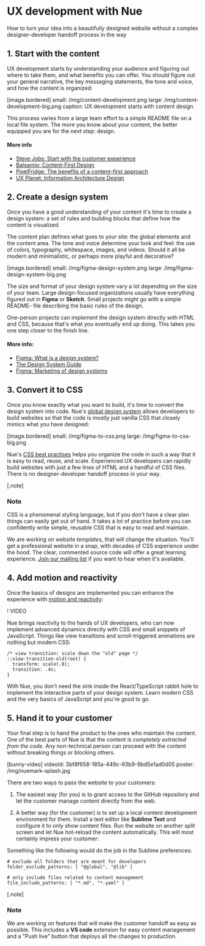 
# UX development with Nue
How to turn your idea into a beautifully designed website without a complex designer-developer handoff process in the way


## 1. Start with the content
UX development starts by understanding your audience and figuring out where to take them, and what benefits you can offer. You should figure out your general narrative, the key messaging statements, the tone and voice, and how the content is organized:

[image.bordered]
  small: /img/content-development.png
  large: /img/content-development-big.png
  caption: UX development starts with content design.

This process varies from a large team effort to a simple README file on a local file system. The more you know about your content, the better equipped you are for the next step: design.

#### More info
* [Steve Jobs: Start with the customer experience](//surveypal.com/blog/steve-jobs-said-it-best-start-with-the-customer-experience/)
* [Balsamiq: Content-First Design](//balsamiq.com/learn/articles/content-first-design/)
* [PixelFridge: The benefits of a content-first approach](//www.pixelfridge.digital/the-benefits-of-a-content-first-approach/)
* [UX Planet: Information Architecture Design](//uxplanet.org/information-architecture-design-a-step-by-step-guide-41dcd4405ee3)



## 2. Create a design system
Once you have a good understanding of your content it's time to create a design system: a set of rules and building blocks that define how the content is visualized.

The content plan defines what goes to your site: the global elements and the content area. The tone and voice determine your look and feel: the use of colors, typography, whitespace, images, and videos. Should it all be modern and minimalistic, or perhaps more playful and decorative?

[image.bordered]
  small: /img/figma-design-system.png
  large: /img/figma-design-system-big.png

The size and format of your design system vary a lot depending on the size of your team. Large design-focused organizations usually have everything figured out in **Figma** or **Sketch**. Small projects might go with a simple README- file describing the basic rules of the design.

One-person projects can implement the design system directly with HTML and CSS, because that's what you eventually end up doing. This takes you one step closer to the finish line.

#### More info:
* [Figma: What is a design system?](//www.figma.com/blog/design-systems-101-what-is-a-design-system/)
* [The Design System Guide](//thedesignsystem.guide/)
* [Figma: Marketing of design systems](//www.figma.com/blog/the-future-of-design-systems-is-marketing/)


## 3. Convert it to CSS
Once you know exactly what you want to build, it's time to convert the design system into code. Nue's [global design system](global-design-system.html) allows developers to build websites so that the code is mostly just vanilla CSS that closely mimics what you have designed:

[image.bordered]
  small: /img/figma-to-css.png
  large: /img/figma-to-css-big.png

Nue's [CSS best practises](css-best-practises.css) helps you organize the code in such a way that it is easy to read, reuse, and scale. Experienced UX developers can rapidly build websites with just a few lines of HTML and a handful of CSS files. There is no designer-developer handoff process in your way.

[.note]
  ### Note
  CSS is a phenomenal styling language, but if you don't have a clear plan things can easily get out of hand. It takes a lot of practice before you can confidently write simple, reusable CSS that is easy to read and maintain.

  We are working on website *templates*, that will change the situation. You'll get a professional website in a snap, with decades of CSS experience under the hood. The clear, commented source code will offer a great learning experience. [Join our mailing list](/#roadmap) if you want to hear when it's available.


## 4. Add motion and reactivity
Once the basics of designs are implemented you can enhance the experience with [motion and reactivity](reactivity.html):

! VIDEO

Nue brings reactivity to the hands of UX developers, who can now implement advanced dynamics directly with CSS and small snippets of JavaScript. Things like view transitions and scroll-triggered animations are nothing but modern CSS:

```
/* view transition: scale down the "old" page */
::view-transition-old(root) {
  transform: scale(.8);
  transition: .4s;
}
```

With Nue, you don't need the sink inside the React/TypeScript rabbit hole to implement the interactive parts of your design system. Learn modern CSS and the very basics of JavaScript and you're good to go.


## 5. Hand it to your customer
Your final step is to hand the product to the ones who maintain the content. One of the best parts of Nue is that the *content is completely extracted from the code*. Any non-technical person can proceed with the content without breaking things or blocking others.

[bunny-video]
  videoId: 3bf8f658-185a-449c-93b9-9bd5e1ad0d05
  poster: /img/nuemark-splash.jpg

There are two ways to pass the website to your customers:

1. The easiest way (for you) is to grant access to the GitHub repository and let the customer manage content directly from the web.

2. A better way (for the customer) is to set up a local content development environment for them. Install a text editor like **Sublime Text** and configure it to only show content files. Run the website on another split screen and let Nue hot-reload the content automatically. This will most certainly impress your customer:

Something like the following would do the job in the Sublime preferences:

```
# exclude all folders that are meant for developers
folder_exclude_patterns: [ "@global", "@lib" ]

# only include files related to content management
file_include_patterns: [ "*.md", "*.yaml" ]

```

[.note]
  ### Note
  We are working on features that will make the customer handoff as easy as possible. This includes a **VS code** extension for easy content management and a "Push live" button that deploys all the changes to production.


